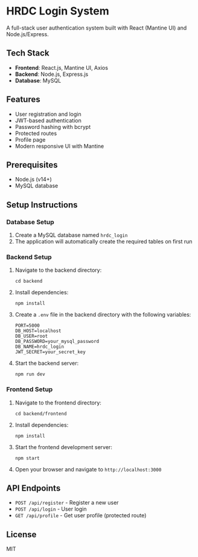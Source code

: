 # HRDC Login System

A full-stack user authentication system built with React (Mantine UI) and Node.js/Express.

## Tech Stack

- **Frontend**: React.js, Mantine UI, Axios
- **Backend**: Node.js, Express.js
- **Database**: MySQL

## Features

- User registration and login
- JWT-based authentication
- Password hashing with bcrypt
- Protected routes
- Profile page
- Modern responsive UI with Mantine

## Prerequisites

- Node.js (v14+)
- MySQL database

## Setup Instructions

### Database Setup

1. Create a MySQL database named `hrdc_login`
2. The application will automatically create the required tables on first run

### Backend Setup

1. Navigate to the backend directory:
   ```
   cd backend
   ```

2. Install dependencies:
   ```
   npm install
   ```

3. Create a `.env` file in the backend directory with the following variables:
   ```
   PORT=5000
   DB_HOST=localhost
   DB_USER=root
   DB_PASSWORD=your_mysql_password
   DB_NAME=hrdc_login
   JWT_SECRET=your_secret_key
   ```

4. Start the backend server:
   ```
   npm run dev
   ```

### Frontend Setup

1. Navigate to the frontend directory:
   ```
   cd backend/frontend
   ```

2. Install dependencies:
   ```
   npm install
   ```

3. Start the frontend development server:
   ```
   npm start
   ```

4. Open your browser and navigate to `http://localhost:3000`

## API Endpoints

- `POST /api/register` - Register a new user
- `POST /api/login` - User login
- `GET /api/profile` - Get user profile (protected route)

## License

MIT